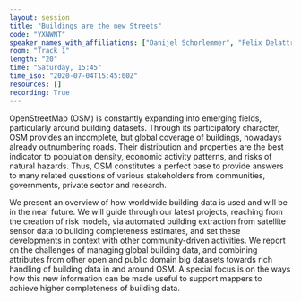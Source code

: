 ```yaml
---
layout: session
title: "Buildings are the new Streets"
code: "YXNWNT"
speaker_names_with_affiliations: ["Danijel Schorlemmer", "Felix Delattre"]
room: "Track 1"
length: "20"
time: "Saturday, 15:45"
time_iso: "2020-07-04T15:45:00Z"
resources: []
recording: True
---
```

OpenStreetMap (OSM) is constantly expanding into emerging fields, particularly around building datasets. Through its participatory character, OSM provides an incomplete, but global coverage of buildings, nowadays already outnumbering roads. Their distribution and properties are the best indicator to population density, economic activity patterns, and risks of natural hazards. Thus, OSM constitutes a perfect base to provide answers to many related questions of various stakeholders from communities, governments, private sector and research.

We present an overview of how worldwide building data is used and will be in the near future. We will guide through our latest projects, reaching from the creation of risk models, via automated building extraction from satellite sensor data to building completeness estimates, and set these developments in context with other community-driven activities. We report on the challenges of managing global building data, and combining attributes from other open and public domain big datasets towards rich handling of building data in and around OSM. A special focus is on the ways how this new information can be made useful to support mappers to achieve higher completeness of building data.
